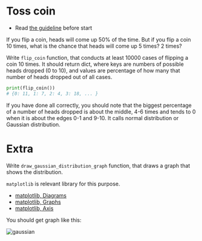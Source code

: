 # Toss coin

- Read [the guideline](https://github.com/mate-academy/py-task-guideline/blob/main/README.md) before start

If you flip a coin, heads will come up 50% of the time.
But if you flip a coin 10 times, what is the chance 
that heads will come up 5 times? 2 times?

Write `flip_coin` function, that conducts at least 10000 cases 
of flipping a coin 10 times. It should return dict, 
where keys are numbers of possible heads dropped (0 to 10),
and values are percentage of how many that number of heads
dropped out of all cases.
```python
print(flip_coin())
# {0: 11, 1: 7, 2: 4, 3: 18, ... }
```
If you have done all correctly, you should note that
the biggest percentage of a number of heads dropped
is about the middle, 4-6 times and tends to 0 when it is
about the edges 0-1 and 9-10. It calls normal distribution or
Gaussian distribution.

# Extra

Write `draw_gaussian_distribution_graph` function,
that draws a graph that shows the distribution.

`matplotlib` is relevant library for this purpose.

- [matplotlib, Diagrams](https://eax.me/python-matplotlib/)
- [matplotlib, Graphs](https://devpractice.ru/matplotlib-lesson-4-1-viz-linear-chart/#p1)
- [matplotlib, Axis](https://pyprog.pro/mpl/mpl_axis_ticks.html)

You should get graph like this:

![gaussian](https://user-images.githubusercontent.com/80070761/152684914-6db1fcec-5c15-447f-bfce-1188eb0bb76c.png)
